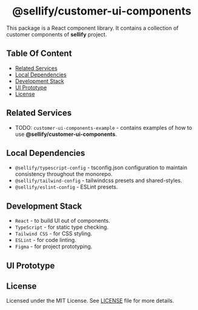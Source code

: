<h1 align="center">
@sellify/customer-ui-components
</h1>

This package is a React component library. It contains a collection of customer components of **sellify** project.

## Table Of Content

- [Related Services](#related-services)
- [Local Dependencies](#local-dependencies)
- [Development Stack](#development-stack)
- [UI Prototype](#ui-prototype)
- [License](#license)

## Related Services

- TODO: `customer-ui-components-example` - contains examples of how to use **@sellify/customer-ui-components**.

## Local Dependencies

- `@sellify/typescript-config` - tsconfig.json configuration to maintain consistency throughout the monorepo.
- `@sellify/tailwind-config` - tailwindcss presets and shared-styles.
- `@sellify/eslint-config` - ESLint presets.

## Development Stack

- `React` - to build UI out of components.
- `TypeScript` - for static type checking.
- `Tailwind CSS` - for CSS styling.
- `ESLint` - for code linting.
- `Figma` - for project prototyping.

## UI Prototype

## License

Licensed under the MIT License. See [LICENSE](./LICENSE) file for more details.
